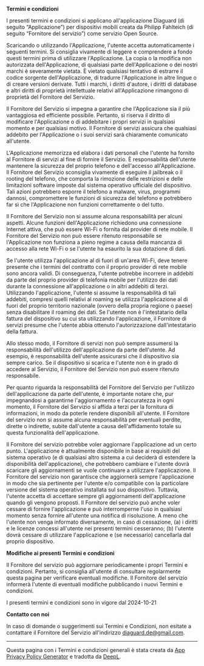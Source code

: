 **Termini e condizioni**

I presenti termini e condizioni si applicano all'applicazione Diaguard (di seguito “Applicazione”) per dispositivi mobili creata da Philipp Fahlteich (di seguito “Fornitore del servizio”) come servizio Open Source.

Scaricando o utilizzando l'Applicazione, l'utente accetta automaticamente i seguenti termini. Si consiglia vivamente di leggere e comprendere a fondo questi termini prima di utilizzare l'Applicazione. La copia o la modifica non autorizzata dell'Applicazione, di qualsiasi parte dell'Applicazione o dei nostri marchi è severamente vietata. È vietato qualsiasi tentativo di estrarre il codice sorgente dell'Applicazione, di tradurre l'Applicazione in altre lingue o di creare versioni derivate. Tutti i marchi, i diritti d'autore, i diritti di database e altri diritti di proprietà intellettuale relativi all'Applicazione rimangono di proprietà del Fornitore del Servizio.

Il Fornitore del Servizio si impegna a garantire che l'Applicazione sia il più vantaggiosa ed efficiente possibile. Pertanto, si riserva il diritto di modificare l'Applicazione o di addebitare i propri servizi in qualsiasi momento e per qualsiasi motivo. Il Fornitore di servizi assicura che qualsiasi addebito per l'Applicazione o i suoi servizi sarà chiaramente comunicato all'utente.

L'Applicazione memorizza ed elabora i dati personali che l'utente ha fornito al Fornitore di servizi al fine di fornire il Servizio. È responsabilità dell'utente mantenere la sicurezza del proprio telefono e dell'accesso all'Applicazione. Il Fornitore del Servizio sconsiglia vivamente di eseguire il jailbreak o il rooting del telefono, che comporta la rimozione delle restrizioni e delle limitazioni software imposte dal sistema operativo ufficiale del dispositivo. Tali azioni potrebbero esporre il telefono a malware, virus, programmi dannosi, compromettere le funzioni di sicurezza del telefono e potrebbero far sì che l'Applicazione non funzioni correttamente o del tutto.

Il Fornitore del Servizio non si assume alcuna responsabilità per alcuni aspetti. Alcune funzioni dell'Applicazione richiedono una connessione Internet attiva, che può essere Wi-Fi o fornita dal provider di rete mobile. Il Fornitore del Servizio non può essere ritenuto responsabile se l'Applicazione non funziona a pieno regime a causa della mancanza di accesso alla rete Wi-Fi o se l'utente ha esaurito la sua dotazione di dati.

Se l'utente utilizza l'applicazione al di fuori di un'area Wi-Fi, deve tenere presente che i termini del contratto con il proprio provider di rete mobile sono ancora validi. Di conseguenza, l'utente potrebbe incorrere in addebiti da parte del proprio provider di telefonia mobile per l'utilizzo dei dati durante la connessione all'applicazione o in altri addebiti di terzi. Utilizzando l'applicazione, l'utente si assume la responsabilità di tali addebiti, compresi quelli relativi al roaming se utilizza l'applicazione al di fuori del proprio territorio nazionale (ovvero della propria regione o paese) senza disabilitare il roaming dei dati. Se l'utente non è l'intestatario della fattura del dispositivo su cui sta utilizzando l'applicazione, il Fornitore di servizi presume che l'utente abbia ottenuto l'autorizzazione dall'intestatario della fattura.

Allo stesso modo, il Fornitore di servizi non può sempre assumersi la responsabilità dell'utilizzo dell'applicazione da parte dell'utente. Ad esempio, è responsabilità dell'utente assicurarsi che il dispositivo sia sempre carico. Se il dispositivo si scarica e l'utente non è in grado di accedere al Servizio, il Fornitore del Servizio non può essere ritenuto responsabile.

Per quanto riguarda la responsabilità del Fornitore del Servizio per l'utilizzo dell'applicazione da parte dell'utente, è importante notare che, pur impegnandosi a garantirne l'aggiornamento e l'accuratezza in ogni momento, il Fornitore del Servizio si affida a terzi per la fornitura di informazioni, in modo da poterle rendere disponibili all'utente. Il Fornitore del servizio non si assume alcuna responsabilità per eventuali perdite, dirette o indirette, subite dall'utente a causa dell'affidamento totale su questa funzionalità dell'applicazione.

Il Fornitore del servizio potrebbe voler aggiornare l'applicazione ad un certo punto. L'applicazione è attualmente disponibile in base ai requisiti del sistema operativo (e di qualsiasi altro sistema a cui deciderà di estendere la disponibilità dell'applicazione), che potrebbero cambiare e l'utente dovrà scaricare gli aggiornamenti se vuole continuare a utilizzare l'applicazione. Il Fornitore del servizio non garantisce che aggiornerà sempre l'applicazione in modo che sia pertinente per l'utente e/o compatibile con la particolare versione del sistema operativo installata sul suo dispositivo. Tuttavia, l'utente accetta di accettare sempre gli aggiornamenti dell'applicazione quando gli vengono proposti. Il Fornitore del servizio può anche voler cessare di fornire l'applicazione e può interromperne l'uso in qualsiasi momento senza fornire all'utente una notifica di risoluzione. A meno che l'utente non venga informato diversamente, in caso di cessazione, (a) i diritti e le licenze concessi all'utente nei presenti termini cesseranno; (b) l'utente dovrà cessare di utilizzare l'applicazione e (se necessario) cancellarla dal proprio dispositivo.

**Modifiche ai presenti Termini e condizioni**

Il Fornitore del servizio può aggiornare periodicamente i propri Termini e condizioni. Pertanto, si consiglia all'utente di consultare regolarmente questa pagina per verificare eventuali modifiche. Il Fornitore del servizio informerà l'utente di eventuali modifiche pubblicando i nuovi Termini e condizioni.

I presenti termini e condizioni sono in vigore dal 2024-10-21

**Contatto con noi**

In caso di domande o suggerimenti sui Termini e Condizioni, non esitate a contattare il Fornitore del Servizio all'indirizzo diaguard.de@gmail.com.

* * *

Questa pagina con i Termini e condizioni generali è stata creata da [App Privacy Policy Generator](https://app-privacy-policy-generator.nisrulz.com/) e tradotta da [DeepL](https://www.deepl.com/de/translator).